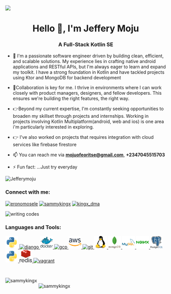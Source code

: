 <img align='center' width='1020' src='https://img.freepik.com/free-vector/gamer-room-illustration_23-2148929072.jpg?t=st=1713450298~exp=1713453898~hmac=87e65154b930f75836ba6010538caac8a60d11108e1f9504e05b7ac688197797&w=740'>
<!--### Hi there 👋

Here are some ideas to get you started:

- 🔭 I’m currently ... An Instructor an Android Developement Instructor at TechRoyale Studios
- 👯 I’m looking to collaborate on Projects related to Kotlin, Ktor, Kobweb.
- 🤔 I’m looking for help with Internships, job openings, oppourtunities that will further contibute to my growth as a software engineer
- 💬 Ask me about ...
- 📫 How to reach me: ...
-
- 😄 Prefferred name: Jeffery
<!-- ⚡ Fun fact: ...doing hard things isn't really difficult if only you stay determined.
-->
<h1 align="center">Hello 👋, I'm Jeffery Moju</h1>
<h3 align="center">A Full-Stack Kotlin SE</h3>

<!--<img align='center' width='1020' src='https://img.freepik.com/free-vector/teenager-boy-bedroom-interior-computers-desk_107791-2738.jpg?w=826&t=st=1665971325~exp=1665971925~hmac=ec0dfa2d7e5eab170131ade718501cc66f0eeb07495ca493d38c092b518cb8a9'>
-->

- 🔭 I'm a passionate software engineer driven by building clean, efficient, and scalable solutions.  My experience lies in crafting native android applications and RESTful APIs, but I'm always eager to learn and expand my toolkit.  I have a strong foundation in Kotlin and have tackled projects using Ktor and MongoDB for backend development
<!-- 🌱 I’m currently increasing more **building**-->

- 👯Collaboration is key for me. I thrive in environments where I can work closely with product managers, designers, and fellow developers. This ensures we're building the right features, the right way.

<!-- 🤝 I’m looking for more expereince **With projects and internship opportunities in being a better SE** -->

- 👉Beyond my current expertise, I'm constantly seeking opportunities to broaden my skillset through projects and internships. Working in projects involving Kotlin Multiplatform(android, web and ios) is one area i'm particularly interested in exploring.

- 👉 I've also worked on projects that requires integration with cloud services like firebase firestore

- 📫 You can reach me via **mojuofeoritse@gmail.com**, **+2347045515703**

- ⚡ Fun fact: ...Just try everyday

<p align="left"> <img src="https://komarev.com/ghpvc/?username=Jefferymoju&label=Profile%20views&color=0e75b6&style=flat" alt="Jefferymoju" /> </p>

<h3 align="left">Connect with me:</h3>
<p align="left">
<a href="https://twitter.com/sammykingx18" target="blank"><img align="center" src="https://raw.githubusercontent.com/rahuldkjain/github-profile-readme-generator/master/src/images/icons/Social/twitter.svg" alt="eronomosele" height="30" width="40" /></a>
<!-- <a href="https://linkedin.com/in/samuel iyebhora" target="blank"><img align="center" src="https://raw.githubusercontent.com/rahuldkjain/github-profile-readme-generator/master/src/images/icons/Social/linked-in-alt.svg" alt="samuel iyebhora" height="30" width="40" /></a> -->
<a href="https://fb.com/sammykingx" target="blank"><img align="center" src="https://raw.githubusercontent.com/rahuldkjain/github-profile-readme-generator/master/src/images/icons/Social/facebook.svg" alt="sammykingx" height="30" width="40" /></a>
<a href="https://youtube.com/@sammykingx" target="blank"><img align="center" src="https://raw.githubusercontent.com/rahuldkjain/github-profile-readme-generator/master/src/images/icons/Social/youtube.svg" alt="kingx_dma" height="30" width="40" /></a>
</p>
<!--
  gif section

<img align="left" width='400' hieght='200' src="https://media3.giphy.com/media/24652QfeZzNIPzoH36/giphy.gif?cid=ecf05e47b2sh0gv3oacluw6cmescxw02psu67xvzybjq931x&rid=giphy.gif&ct=g">
-->
<img alt="writing codes" width='1020' hieght='200' align="center" src="https://media1.giphy.com/media/PI3QGKFN6XZUCMMqJm/giphy.gif?cid=ecf05e47o2ggol62o8sbe63ur5tr90j2vv3z7cs7am4if89k&rid=giphy.gif&ct=g">
<br clear='all'/>

<h3 align="left">Languages and Tools:</h3>
<p align="left">
  <a href="https://www.python.org" target="_blank" rel="noreferrer"> 
    <img src="https://raw.githubusercontent.com/devicons/devicon/master/icons/python/python-original.svg" alt="python" width="40" height="40"/> 
  </a> 
  <!-- <a href="https://www.gnu.org/software/bash/" target="_blank" rel="noreferrer"> 
    <img src="https://www.vectorlogo.zone/logos/gnu_bash/gnu_bash-icon.svg" alt="bash" width="40" height="40"/> 
  </a> -->
  <a href="https://www.djangoproject.com/" target="_blank" rel="noreferrer"> 
    <img src="https://cdn.worldvectorlogo.com/logos/django.svg" alt="django" width="40" height="40"/> 
  </a> 
  <a href="https://www.docker.com/" target="_blank" rel="noreferrer"> 
    <img src="https://raw.githubusercontent.com/devicons/devicon/master/icons/docker/docker-original-wordmark.svg" alt="docker" width="40" height="40"/> 
  </a> 
  <a href="https://cloud.google.com" target="_blank" rel="noreferrer"> 
    <img src="https://www.vectorlogo.zone/logos/google_cloud/google_cloud-icon.svg" alt="gcp" width="40" height="40"/> 
  </a>
  <a href="https://aws.amazon.com" target="_blank" rel="noreferrer">
    <img src="https://raw.githubusercontent.com/devicons/devicon/master/icons/amazonwebservices/amazonwebservices-original-wordmark.svg" alt="aws" width="40" height="40"/>
  </a>
  <a href="https://git-scm.com/" target="_blank" rel="noreferrer"> 
    <img src="https://www.vectorlogo.zone/logos/git-scm/git-scm-icon.svg" alt="git" width="40" height="40"/> 
  </a> 
  <a href="https://www.linux.org/" target="_blank" rel="noreferrer"> 
    <img src="https://raw.githubusercontent.com/devicons/devicon/master/icons/linux/linux-original.svg" alt="linux" width="40" height="40"/> 
  </a>
  <a href="https://www.mongodb.com/" target="_blank" rel="noreferrer"> 
    <img src="https://raw.githubusercontent.com/devicons/devicon/master/icons/mongodb/mongodb-original-wordmark.svg" alt="mongodb" width="40" height="40"/> 
  </a> 
  <a href="https://www.mysql.com/" target="_blank" rel="noreferrer"> 
    <img src="https://raw.githubusercontent.com/devicons/devicon/master/icons/mysql/mysql-original-wordmark.svg" alt="mysql" width="40" height="40"/> 
  </a> 
  <a href="https://www.nginx.com" target="_blank" rel="noreferrer"> 
    <img src="https://raw.githubusercontent.com/devicons/devicon/master/icons/nginx/nginx-original.svg" alt="nginx" width="40" height="40"/> 
  </a> 
  <a href="https://www.postgresql.org" target="_blank" rel="noreferrer"> 
    <img src="https://raw.githubusercontent.com/devicons/devicon/master/icons/postgresql/postgresql-original-wordmark.svg" alt="postgresql" width="40" height="40"/> 
  </a> 
  <a href="https://www.python.org" target="_blank" rel="noreferrer"> 
    <img src="https://raw.githubusercontent.com/devicons/devicon/master/icons/python/python-original.svg" alt="python" width="40" height="40"/> 
  </a> 
  <a href="https://redis.io" target="_blank" rel="noreferrer"> 
    <img src="https://raw.githubusercontent.com/devicons/devicon/master/icons/redis/redis-original-wordmark.svg" alt="redis" width="40" height="40"/> 
  </a> 
  <a href="https://www.vagrantup.com/" target="_blank" rel="noreferrer"> 
    <img src="https://www.vectorlogo.zone/logos/vagrantup/vagrantup-icon.svg" alt="vagrant" width="40" height="40"/> 
  </a> 
</p><br>

<p><img width='400' hieght='500' align="left" src="https://github-readme-stats.vercel.app/api/top-langs?username=sammykingx&show_icons=true&locale=en&layout=compact" alt="sammykingx" /></p>
<!--
<p>&nbsp;<img align="center" width='400' src="https://github-readme-stats.vercel.app/api?username=sammykingx&show_icons=true&locale=en" alt="sammykingx" /></p>
-->
<p><img align="right" width='400' hieght='500' src="https://github-readme-streak-stats.herokuapp.com/?user=sammykingx&" alt="sammykingx" /></p>
